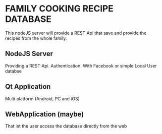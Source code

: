 # FAMILY COOKING RECIPE DATABASE

This nodeJS server will provide a REST Api that save and provide the recipes from the whole family.

## NodeJS Server

Providing a REST Api.
Authentication. With Facebook or simple Local User databse

## Qt Application 

Multi platform (Android, PC and iOS)

## WebApplication (maybe)

That let the user access the database directly from the web
